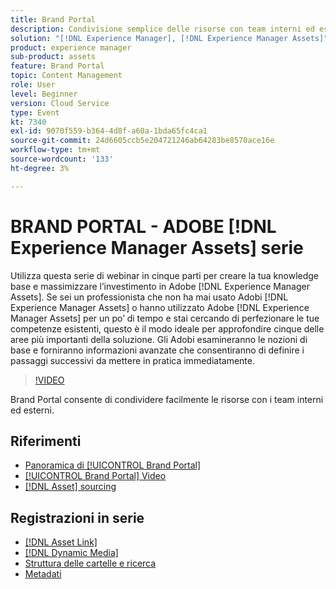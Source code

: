 ```yaml
---
title: Brand Portal
description: Condivisione semplice delle risorse con team interni ed esterni
solution: "[!DNL Experience Manager], [!DNL Experience Manager Assets]"
product: experience manager
sub-product: assets
feature: Brand Portal
topic: Content Management
role: User
level: Beginner
version: Cloud Service
type: Event
kt: 7340
exl-id: 9070f559-b364-4d8f-a60a-1bda65fc4ca1
source-git-commit: 24d6605ccb5e204721246ab64283be8570ace16e
workflow-type: tm+mt
source-wordcount: '133'
ht-degree: 3%

---
```


# BRAND PORTAL - ADOBE [!DNL Experience Manager Assets] serie

Utilizza questa serie di webinar in cinque parti per creare la tua knowledge base e massimizzare l’investimento in Adobe [!DNL Experience Manager Assets]. Se sei un professionista che non ha mai usato Adobi [!DNL Experience Manager Assets] o hanno utilizzato Adobe [!DNL Experience Manager Assets] per un po’ di tempo e stai cercando di perfezionare le tue competenze esistenti, questo è il modo ideale per approfondire cinque delle aree più importanti della soluzione. Gli Adobi esamineranno le nozioni di base e forniranno informazioni avanzate che consentiranno di definire i passaggi successivi da mettere in pratica immediatamente.

>[!VIDEO](https://video.tv.adobe.com/v/332133/?quality=12&learn=on&hidetitle=true)

Brand Portal consente di condividere facilmente le risorse con i team interni ed esterni.

## Riferimenti

* [Panoramica di [!UICONTROL Brand Portal]](https://experienceleague.adobe.com/docs/experience-manager-brand-portal/using/introduction/brand-portal.html)
* [[!UICONTROL Brand Portal] Video](https://experienceleague.adobe.com/docs/experience-manager-learn/assets/sharing/brand-portal.html)
* [[!DNL Asset] sourcing](https://experienceleague.adobe.com/docs/experience-manager-brand-portal/using/asset-sourcing-in-brand-portal/brand-portal-asset-sourcing.html?lang=it)

## Registrazioni in serie

* [[!DNL Asset Link]](asset-link.md)
* [[!DNL Dynamic Media]](dynamic-media.md)
* [Struttura delle cartelle e ricerca](folder-structure-search.md)
* [Metadati](metadata.md)
